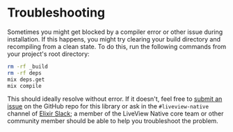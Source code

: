 # Troubleshooting

Sometimes you might get blocked by a compiler error or other issue during installation. If this happens, you might try clearing your build directory and recompiling from a clean state. To do this, run the following commands from your project's root directory:

```bash
rm -rf _build
rm -rf deps
mix deps.get
mix compile
```

This should ideally resolve without error. If it doesn't, feel free to [submit an issue](https://github.com/liveview-native/live_view_native/issues/new) on the GitHub repo for this library or ask in the `#liveview-native` channel of [Elixir Slack](https://elixir-lang.slack.com/); a member of the LiveView Native core team or other community member should be able to help you troubleshoot the problem.